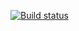 [![Build status](https://ci.appveyor.com/api/projects/status/4teol4bh6c96xrcm?svg=true)](https://ci.appveyor.com/project/IvanSlatjukhin/patterns1)